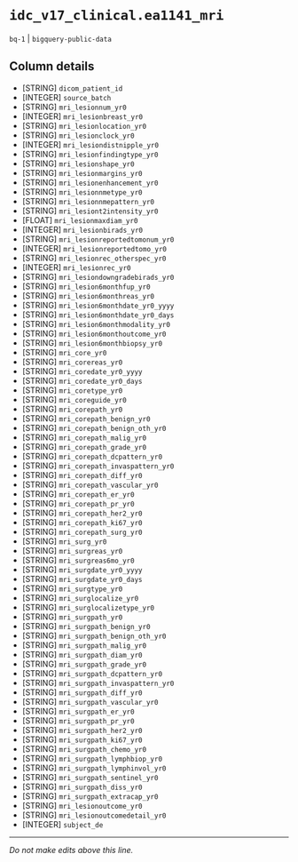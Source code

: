# `idc_v17_clinical.ea1141_mri`
`bq-1` | `bigquery-public-data`

## Column details
* [STRING]    `dicom_patient_id`
* [INTEGER]   `source_batch`
* [STRING]    `mri_lesionnum_yr0`
* [INTEGER]   `mri_lesionbreast_yr0`
* [STRING]    `mri_lesionlocation_yr0`
* [STRING]    `mri_lesionclock_yr0`
* [INTEGER]   `mri_lesiondistnipple_yr0`
* [STRING]    `mri_lesionfindingtype_yr0`
* [STRING]    `mri_lesionshape_yr0`
* [STRING]    `mri_lesionmargins_yr0`
* [STRING]    `mri_lesionenhancement_yr0`
* [STRING]    `mri_lesionnmetype_yr0`
* [STRING]    `mri_lesionnmepattern_yr0`
* [STRING]    `mri_lesiont2intensity_yr0`
* [FLOAT]     `mri_lesionmaxdiam_yr0`
* [INTEGER]   `mri_lesionbirads_yr0`
* [STRING]    `mri_lesionreportedtomonum_yr0`
* [INTEGER]   `mri_lesionreportedtomo_yr0`
* [STRING]    `mri_lesionrec_otherspec_yr0`
* [INTEGER]   `mri_lesionrec_yr0`
* [STRING]    `mri_lesiondowngradebirads_yr0`
* [STRING]    `mri_lesion6monthfup_yr0`
* [STRING]    `mri_lesion6monthreas_yr0`
* [STRING]    `mri_lesion6monthdate_yr0_yyyy`
* [STRING]    `mri_lesion6monthdate_yr0_days`
* [STRING]    `mri_lesion6monthmodality_yr0`
* [STRING]    `mri_lesion6monthoutcome_yr0`
* [STRING]    `mri_lesion6monthbiopsy_yr0`
* [STRING]    `mri_core_yr0`
* [STRING]    `mri_corereas_yr0`
* [STRING]    `mri_coredate_yr0_yyyy`
* [STRING]    `mri_coredate_yr0_days`
* [STRING]    `mri_coretype_yr0`
* [STRING]    `mri_coreguide_yr0`
* [STRING]    `mri_corepath_yr0`
* [STRING]    `mri_corepath_benign_yr0`
* [STRING]    `mri_corepath_benign_oth_yr0`
* [STRING]    `mri_corepath_malig_yr0`
* [STRING]    `mri_corepath_grade_yr0`
* [STRING]    `mri_corepath_dcpattern_yr0`
* [STRING]    `mri_corepath_invaspattern_yr0`
* [STRING]    `mri_corepath_diff_yr0`
* [STRING]    `mri_corepath_vascular_yr0`
* [STRING]    `mri_corepath_er_yr0`
* [STRING]    `mri_corepath_pr_yr0`
* [STRING]    `mri_corepath_her2_yr0`
* [STRING]    `mri_corepath_ki67_yr0`
* [STRING]    `mri_corepath_surg_yr0`
* [STRING]    `mri_surg_yr0`
* [STRING]    `mri_surgreas_yr0`
* [STRING]    `mri_surgreas6mo_yr0`
* [STRING]    `mri_surgdate_yr0_yyyy`
* [STRING]    `mri_surgdate_yr0_days`
* [STRING]    `mri_surgtype_yr0`
* [STRING]    `mri_surglocalize_yr0`
* [STRING]    `mri_surglocalizetype_yr0`
* [STRING]    `mri_surgpath_yr0`
* [STRING]    `mri_surgpath_benign_yr0`
* [STRING]    `mri_surgpath_benign_oth_yr0`
* [STRING]    `mri_surgpath_malig_yr0`
* [STRING]    `mri_surgpath_diam_yr0`
* [STRING]    `mri_surgpath_grade_yr0`
* [STRING]    `mri_surgpath_dcpattern_yr0`
* [STRING]    `mri_surgpath_invaspattern_yr0`
* [STRING]    `mri_surgpath_diff_yr0`
* [STRING]    `mri_surgpath_vascular_yr0`
* [STRING]    `mri_surgpath_er_yr0`
* [STRING]    `mri_surgpath_pr_yr0`
* [STRING]    `mri_surgpath_her2_yr0`
* [STRING]    `mri_surgpath_ki67_yr0`
* [STRING]    `mri_surgpath_chemo_yr0`
* [STRING]    `mri_surgpath_lymphbiop_yr0`
* [STRING]    `mri_surgpath_lymphinvol_yr0`
* [STRING]    `mri_surgpath_sentinel_yr0`
* [STRING]    `mri_surgpath_diss_yr0`
* [STRING]    `mri_surgpath_extracap_yr0`
* [STRING]    `mri_lesionoutcome_yr0`
* [STRING]    `mri_lesionoutcomedetail_yr0`
* [INTEGER]   `subject_de`

-------------------------------------------------------------------------------
*Do not make edits above this line.*
